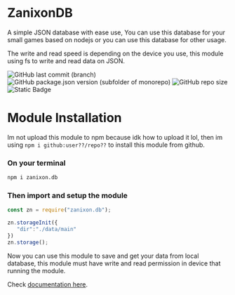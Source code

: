 # ZanixonDB
A simple JSON database with ease use, You can use this database for your small games based on nodejs or you can use this database for other usage.

The write and read speed is depending on the device you use, this module using fs to write and read data on JSON.

![GitHub last commit (branch)](https://img.shields.io/github/last-commit/ZTRdiamond/zanixon.db/main?style=for-the-badge) ![GitHub package.json version (subfolder of monorepo)](https://img.shields.io/github/package-json/v/ZTRdiamond%20/zanixon.db?style=for-the-badge) ![GitHub repo size](https://img.shields.io/github/repo-size/ZTRdiamond/zanixon.db?style=for-the-badge) ![Static Badge](https://img.shields.io/badge/Author-ZTRdiamond-blue?style=for-the-badge&logo=github&color=01bdff)

# Module Installation
 Im not upload this module to npm because idk how to upload it lol, then im using `npm i github:user??/repo??` to install this module from github.
 
 ### On your terminal
 ```bash
 npm i zanixon.db
 ```
 ### Then import and setup the module
 ```js
 const zn = require("zanixon.db");

zn.storageInit({
    "dir":"./data/main"
})
zn.storage();
 ```
 
Now you can use this module to save and get your data from local database, this module must have write and read permission in device that running the module.

Check [documentation here](https://ztrdiamond.github.io/zndb-docs).
